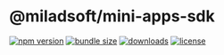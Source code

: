 # @miladsoft/mini-apps-sdk

[![npm version](https://img.shields.io/npm/v/%40miladsoft%2Fmini-apps-sdk?style=flat&labelColor=18181b&color=51a2dd)](https://www.npmjs.com/package/@miladsoft/mini-apps-sdk)
[![bundle size](https://img.shields.io/bundlephobia/minzip/%40miladsoft%2Fmini-apps-sdk?style=flat&label=minzip&labelColor=18181b&color=51a2dd)](https://bundlephobia.com/package/@miladsoft/mini-apps-sdk)
[![downloads](https://img.shields.io/npm/dm/%40miladsoft%2Fmini-apps-sdk?style=flat&label=downloads&labelColor=18181b&color=51a2dd)](https://www.npmjs.com/package/@miladsoft/mini-apps-sdk)
[![license](https://img.shields.io/github/license/miladsoft/mini-apps?style=flat&label=license&labelColor=18181b&color=51a2dd)](https://github.com/miladsoft/mini-apps)
